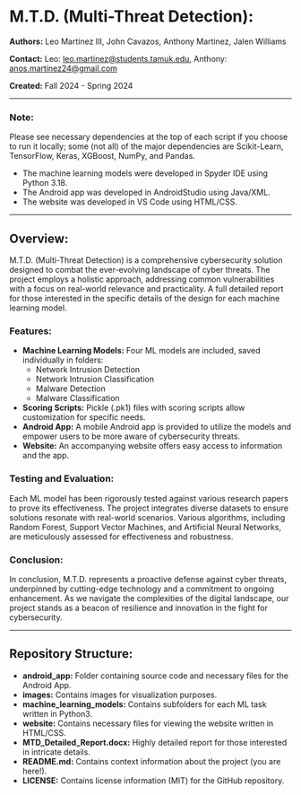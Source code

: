 # M.T.D. (Multi-Threat Detection):

**Authors:** Leo Martinez III, John Cavazos, Anthony Martinez, Jalen Williams

**Contact:** Leo: [leo.martinez@students.tamuk.edu](mailto:leo.martinez@students.tamuk.edu), Anthony: [anos.martinez24@gmail.com](mailto:anos.martinez24@gmail.com)

**Created:** Fall 2024 - Spring 2024

---

### Note:
Please see necessary dependencies at the top of each script if you choose to run it locally; some (not all) of the major dependencies are Scikit-Learn, TensorFlow, Keras, XGBoost, NumPy, and Pandas.

- The machine learning models were developed in Spyder IDE using Python 3.18.
- The Android app was developed in AndroidStudio using Java/XML.
- The website was developed in VS Code using HTML/CSS.

---

## Overview:

M.T.D. (Multi-Threat Detection) is a comprehensive cybersecurity solution designed to combat the ever-evolving landscape of cyber threats. The project employs a holistic approach, addressing common vulnerabilities with a focus on real-world relevance and practicality. A full detailed report for those interested in the specific details of the design for each machine learning model.

### Features:

- **Machine Learning Models:** Four ML models are included, saved individually in folders:
  - Network Intrusion Detection
  - Network Intrusion Classification
  - Malware Detection
  - Malware Classification
- **Scoring Scripts:** Pickle (.pk1) files with scoring scripts allow customization for specific needs.
- **Android App:** A mobile Android app is provided to utilize the models and empower users to be more aware of cybersecurity threats.
- **Website:** An accompanying website offers easy access to information and the app.

### Testing and Evaluation:

Each ML model has been rigorously tested against various research papers to prove its effectiveness. The project integrates diverse datasets to ensure solutions resonate with real-world scenarios. Various algorithms, including Random Forest, Support Vector Machines, and Artificial Neural Networks, are meticulously assessed for effectiveness and robustness.

### Conclusion:

In conclusion, M.T.D. represents a proactive defense against cyber threats, underpinned by cutting-edge technology and a commitment to ongoing enhancement. As we navigate the complexities of the digital landscape, our project stands as a beacon of resilience and innovation in the fight for cybersecurity.

---

## Repository Structure:

- **android_app:** Folder containing source code and necessary files for the Android App.
- **images:** Contains images for visualization purposes.
- **machine_learning_models:** Contains subfolders for each ML task written in Python3.
- **website:** Contains necessary files for viewing the website written in HTML/CSS.
- **MTD_Detailed_Report.docx:** Highly detailed report for those interested in intricate details.
- **README.md:** Contains context information about the project (you are here!).
- **LICENSE:** Contains license information (MIT) for the GitHub repository.
